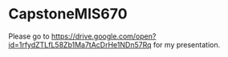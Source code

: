 # CapstoneMIS670

Please go to https://drive.google.com/open?id=1rfydZTLfL58Zb1Ma7tAcDrHe1NDn57Rq for my presentation.
